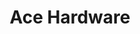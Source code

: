 ---
title: "Ace Hardware"
url: /grand-rapids/ace-hardware-east-beltline-avenue-northeast/
shop: Baumarkt
---